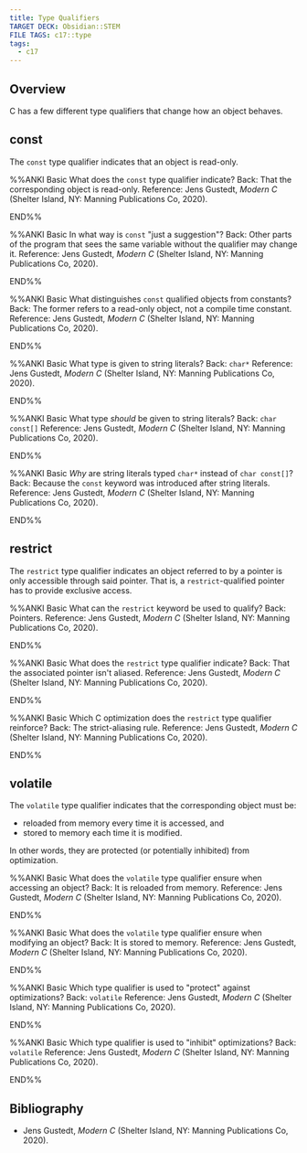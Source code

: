 ```yaml
---
title: Type Qualifiers
TARGET DECK: Obsidian::STEM
FILE TAGS: c17::type
tags:
  - c17
---
```


## Overview

C has a few different type qualifiers that change how an object behaves.

## const

The `const` type qualifier indicates that an object is read-only.

%%ANKI
Basic
What does the `const` type qualifier indicate?
Back: That the corresponding object is read-only.
Reference: Jens Gustedt, _Modern C_ (Shelter Island, NY: Manning Publications Co, 2020).
<!--ID: 1753897177565-->
END%%

%%ANKI
Basic
In what way is `const` "just a suggestion"?
Back: Other parts of the program that sees the same variable without the qualifier may change it.
Reference: Jens Gustedt, _Modern C_ (Shelter Island, NY: Manning Publications Co, 2020).
<!--ID: 1753897177567-->
END%%

%%ANKI
Basic
What distinguishes `const` qualified objects from constants?
Back: The former refers to a read-only object, not a compile time constant.
Reference: Jens Gustedt, _Modern C_ (Shelter Island, NY: Manning Publications Co, 2020).
<!--ID: 1753897177570-->
END%%

%%ANKI
Basic
What type is given to string literals?
Back: `char*`
Reference: Jens Gustedt, _Modern C_ (Shelter Island, NY: Manning Publications Co, 2020).
<!--ID: 1753897177573-->
END%%

%%ANKI
Basic
What type *should* be given to string literals?
Back: `char const[]`
Reference: Jens Gustedt, _Modern C_ (Shelter Island, NY: Manning Publications Co, 2020).
<!--ID: 1753897177576-->
END%%

%%ANKI
Basic
*Why* are string literals typed `char*` instead of `char const[]`?
Back: Because the `const` keyword was introduced after string literals.
Reference: Jens Gustedt, _Modern C_ (Shelter Island, NY: Manning Publications Co, 2020).
<!--ID: 1753897177579-->
END%%

## restrict

The `restrict` type qualifier indicates an object referred to by a pointer is only accessible through said pointer. That is, a `restrict`-qualified pointer has to provide exclusive access.

%%ANKI
Basic
What can the `restrict` keyword be used to qualify?
Back: Pointers.
Reference: Jens Gustedt, _Modern C_ (Shelter Island, NY: Manning Publications Co, 2020).
<!--ID: 1753897177582-->
END%%

%%ANKI
Basic
What does the `restrict` type qualifier indicate?
Back: That the associated pointer isn't aliased.
Reference: Jens Gustedt, _Modern C_ (Shelter Island, NY: Manning Publications Co, 2020).
<!--ID: 1753897177585-->
END%%

%%ANKI
Basic
Which C optimization does the `restrict` type qualifier reinforce?
Back: The strict-aliasing rule.
Reference: Jens Gustedt, _Modern C_ (Shelter Island, NY: Manning Publications Co, 2020).
<!--ID: 1753897177587-->
END%%

## volatile

The `volatile` type qualifier indicates that the corresponding object must be:

* reloaded from memory every time it is accessed, and
* stored to memory each time it is modified.

In other words, they are protected (or potentially inhibited) from optimization.

%%ANKI
Basic
What does the `volatile` type qualifier ensure when accessing an object?
Back: It is reloaded from memory.
Reference: Jens Gustedt, _Modern C_ (Shelter Island, NY: Manning Publications Co, 2020).
<!--ID: 1753897177590-->
END%%

%%ANKI
Basic
What does the `volatile` type qualifier ensure when modifying an object?
Back: It is stored to memory.
Reference: Jens Gustedt, _Modern C_ (Shelter Island, NY: Manning Publications Co, 2020).
<!--ID: 1753897177593-->
END%%

%%ANKI
Basic
Which type qualifier is used to "protect" against optimizations?
Back: `volatile`
Reference: Jens Gustedt, _Modern C_ (Shelter Island, NY: Manning Publications Co, 2020).
<!--ID: 1753897177596-->
END%%

%%ANKI
Basic
Which type qualifier is used to "inhibit" optimizations?
Back: `volatile`
Reference: Jens Gustedt, _Modern C_ (Shelter Island, NY: Manning Publications Co, 2020).
<!--ID: 1753897177599-->
END%%

## Bibliography

* Jens Gustedt, _Modern C_ (Shelter Island, NY: Manning Publications Co, 2020).